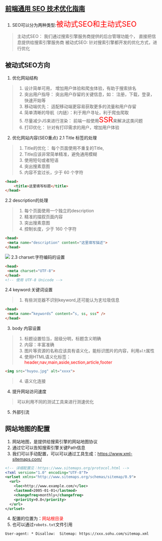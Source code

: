 ## [前端通用 SEO 技术优化指南](https://www.zhipin.com/mpa/html/get/column?contentId=3817c828bc3105c4qxB72Ni9EA~~&identity=0&userId=6500214)
1. SEO可以分为两种类型:<font color=red size=5>被动式SEO和主动式SEO</font>
> 主动式SEO： 我们通过搜索引擎服务商提供的后台管理功能个， 直接把信息提供给搜索引擎服务商
> 被动式SEO: 针对搜索引擎都开发的优化方式，进行优化
## 被动式SEO方向
1. 优化网站结构
> 1. 设计简单可用， 增加用户体验和爬虫体验，有助于搜索排名
> 2. 突出用户指导： 突出用户存留的关键信息，如： 注册，下载，登录，快速开始等
> 3. 移动端优先： 适配移动端更容易获取更多的流量和用户存留
> 4. 简单清晰的导航（内链）：利于用户寻址，利于爬虫爬取
> 5. 尽量减少JS来进行渲染： 前端一般使用<font size=5 color=red>SSR</font>来解决这类问题
> 6. 打印优化： 针对有打印需求的用户，增加用户体验
2. 优化网站内容(SEO重点)
2.1 Title 标签的处理
> 1. Title的优化： 每个页面使用不重复的Title, 
> 2. Title应该非常简单精准，避免通用模糊
> 3. 使用短句或者短语
> 4. 突出搜素意图
> 5. 内容不宜过长，少于 60 个字符
```html
<head>
    <title>这里填写标题</title>
</head>
```
2.2 description的处理
> 1. 每个页面使用一个独立的description
> 2. 精准的描叙页面内容
> 3. 突出搜素意图
> 4. 控制长度，少于 160 个字符
```html
<head>
 <meta name="description" content="这里填写描述">
</head>
```
![](https://img.bosszhipin.com/beijin/cms/b519e96935e1fc84c3c3950e1032618b.png)
2.3 charset:字符编码的设置
```html
<head>
 <meta charset="UTF-8">
</head>
<!-- 使用 UTF-8 Unicode -->

```
2.4 keyword:关键词设置
> 1. 有些浏览器不识别keyword,还可能认为㐊垃圾信息
```html
<head>
 <meta name=”keywords” content=”s, ss, sss” />
</head>
```
3. body 内容设置
> 1. 标题设置恰当，层级分明，标题含义明确
> 2. 内容：丰富准确
> 3. 图片等资源的名称应该具有语义化，能标识图片的内容，利用`alt`属性
> 4. 使用HTML语义化标签：<font color=red>header,nav,main,aside,section,article,footer</font>
```html
<img src="huyou.jpg" alt="xxxx">
```
> 4. 语义化连接
4. 提升网站访问速度
> 可以利用不同的测试工具来进行测速优化
5. 外部引流
## 网站地图的配置
1. 网站地图，是提供给搜索引擎的网站地图协议
2. 通过它可以告知搜索引擎关键Path信息
3. 我们可以手动配置，可以可以通过工具生成：https://www.xml-sitemaps.com/
```xml
<!-- 详细配置见：https://www.sitemaps.org/protocol.html --> 
<?xml version="1.0" encoding="UTF-8"?> 
<urlset xmlns="http://www.sitemaps.org/schemas/sitemap/0.9">   
  <url>
    <loc>http://www.example.com/</loc>
    <lastmod>2005-01-01</lastmod>
    <changefreq>monthly</changefreq>
    <priority>0.8</priority>
  </url>
</urlset>
```
4. 配置的位置为：<font color=red>网站根目录</font>
5. 也可以通过`robots.txt`文件引用
```
User-agent: * Disallow:  Sitemap: https://xxx.sohu.com/sitemap.xml
```